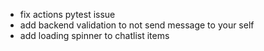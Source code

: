 -   fix actions pytest issue
-   add backend validation to not send message to your self
-   add loading spinner to chatlist items
